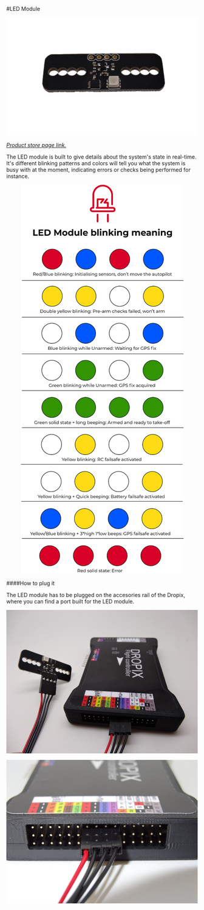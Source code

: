#LED Module

<p align="center">
  <img src="./images/led.jpg?raw=true" alt="LED Module"/>
</p>

_[Product store page link.](https://drotek.com/shop/en/home/465-pixhawkdropix-rgb-led-module.html)_

The LED module is built to give details about the system's state in real-time. It's different blinking patterns and colors will tell you what the system is busy with at the moment, indicating errors or checks being performed for instance. 

<p align="center">
  <img src="./images/led blink.png?raw=true" alt="LED Blink meaning"/>
</p>

####How to plug it

The LED module has to be plugged on the accesories rail of the Dropix, where you can find a port built for the LED module. 

<p align="center">
  <img src="./images/led1.jpg?raw=true" alt="LED Blink meaning"/>
</p>

<p align="center">
  <img src="./images/led2.jpg?raw=true" alt="LED Blink meaning"/>
</p>
